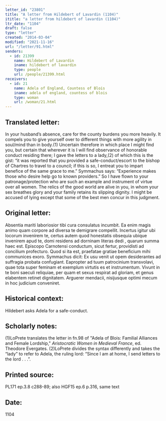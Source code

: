 ```yaml
---
letter_id: "23801"
title: "A letter from Hildebert of Lavardin (1104)"
ititle: "a letter from hildebert of lavardin (1104)"
ltr_date: "1104"
draft: false
type: "letter"
created: "2014-03-04"
modified: "2021-11-16"
url: "/letter/91.html"
senders:
  - id: 21399
    name: Hildebert of Lavardin
    iname: hildebert of lavardin
    type: people
    url: /people/21399.html
receivers:
  - id: 21
    name: Adela of England, Countess of Blois
    iname: adela of england, countess of blois
    type: woman
    url: /woman/21.html
---
```

<h2> Translated letter:</h2>In your husband’s absence, care for the county burdens you more heavily.  It compels you to give yourself over to different things with more agility in soul/mind than in body.(1)  Uncertain therefore in which place I might find you, but certain that wherever it is I will find observance of honorable conduct residing there; I gave the letters to a lady,(2) of which this is the gist:  “it was reported that you provided a safe-conduct/escort to the bishop of Chartres to travel to a council; if this is so, I entreat you to impart benefice of the same grace to me.”  Symmachus says:  “Experience makes those who desire help go to known providers.”  So I have flown to your patronage/protection who are such an example and instrument of virtue over all women.  The relics of the good world are alive in you, in whom your sex breathes glory and your family retains its slipping dignity.  I might be accused of lying except that some of the best men concur in this judgment.
<h2 class="mt-4"> Original letter:</h2>Absentia mariti laboriosior tibi cura consulatus incumbit. Ea enim magis animo quam corpore ad diversa te demigrare compellit. Incertus igitur ubi locorum invenirem te, certus autem quod honestatis obsequia ubique invenirem apud te, domi residens ad dorninam literas dedi , quarum summa haec est. Episcopo Carnotensi conductum, sicut fertur, providisti ad concilium profecturo. Quod si ita est, praefatae gratiae benefìcium mihi communices exoro. Symmachus dicit: Ex usu venit ut opem desiderantes ad suffragia probata confugiant. Eapropter ad tuum patrocinium transvolavi, quae tota super feminam et exemplum virtutis es et instrumentum. Vivunt in te boni saeculi reliquiae, per quam et sexus respirat ad gloriam, et genus elabentem retinet dignitatem. Arguerer mendacii, nisijusque optimi mecum in hoc judicium conveniret.
<h2 class="mt-4"> Historical context:</h2>Hildebert asks Adela for a safe-conduct.
<h2 class="mt-4"> Scholarly notes:</h2><p>(1)LoPrete translates the letter in fn.98 of "Adela of Blois: Familial Alliances and Female Lordship," <em>Aristocratic Women in Medieval France</em>, ed. Theodore Evergates. (2)LoPrete divides the syntax differently and takes the “lady” to refer to Adela, the ruling lord: “Since I am at home, I send letters to the lord . . .”.</p><h2 class="mt-4"> Printed source:</h2>PL171 ep.3.8 c288-89; also HGF15 ep.6 p.316, same text
<h2 class="mt-4"> Date:</h2>1104